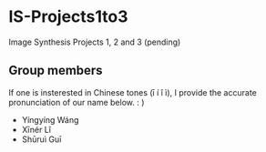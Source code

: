 # IS-Projects1to3
Image Synthesis Projects 1, 2 and 3 (pending)

## Group members

If one is insterested in Chinese tones (ī í î ì), I provide the accurate pronunciation of our name below. : )

- Yíngyíng Wáng 
- Xīnér Lî
- Shūruì Guī
